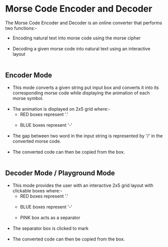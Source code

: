 # Morse Code Encoder and Decoder
The Morse Code Encoder and Decoder is an online converter that performs two functions:-<br> 

  <ul>
    <li>Encoding natural text into morse code using the morse cipher</li><br>
    <li>Decoding a given morse code into natural text using an interactive layout</li><br>
  </ul>

## Encoder Mode
 <ul>
    <li>This mode converts a given string put input box and converts it into its corresponding morse code while displaying the animation of each morse symbol.</li><br>
    <li>The animation is displayed on 2x5 grid where:-
      <ul>
        <li>RED boxes represent '.'</li><br>
        <li>BLUE boxes represent '-'</li><br>
      </ul>
    </li>
    <li>The gap between two word in the input string is represented by '/' in the converted morse code.</li><br>
    <li>The converted code can then be copied from the box.</li><br>
  </ul>

## Decoder Mode / Playground Mode
 <ul>
    <li>This mode provides the user with an interactive 2x5 grid layout with clickable boxes where:- 
       <ul>
        <li>RED boxes represent '.'</li><br>
        <li>BLUE boxes represent '-'</li><br>
        <li>PINK box acts as a separator</li><br>
      </ul>
    </li>
    <li>The separator box is clicked to mark</li><br>
    <li>The converted code can then be copied from the box.</li><br>
  </ul>

